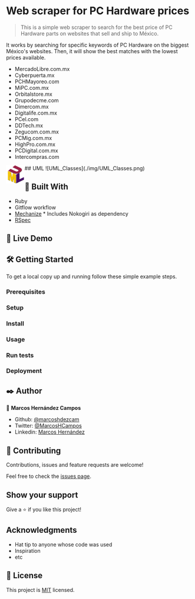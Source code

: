 # Web scraper for PC Hardware prices

> This is a simple web scraper to search for the best price of PC Hardware parts on websites that sell and ship to México.

It works by searching for specific keywords of PC Hardware on the biggest México's websites. Then, it will show the best matches with the lowest prices available.

- MercadoLibre.com.mx
- Cyberpuerta.mx
- PCHMayoreo.com
- MiPC.com.mx
- Orbitalstore.mx
- Grupodecme.com
- Dimercom.mx
- Digitalife.com.mx
- PCel.com
- DDTech.mx
- Zegucom.com.mx
- PCMig.com.mx
- HighPro.com.mx
- PCDigital.com.mx
- Intercompras.com

<img align="left" width="50" height="50" src="./img/icon.png" alt="UML Icon" border="0">
## UML
![UML_Classes](./img/UML_Classes.png)

## 🔧 Built With

- Ruby
- Gitflow workflow
- [Mechanize](https://github.com/sparklemotion/mechanize) 	* Includes Nokogiri as dependency
- [RSpec](https://rspec.info/)

## 🔴 Live Demo

## 🛠  Getting Started

To get a local copy up and running follow these simple example steps.
### Prerequisites
### Setup
### Install
### Usage
### Run tests
### Deployment

## ✒️ Author

👤 **Marcos Hernández Campos**

- Github: [@marcoshdezcam](https://github.com/marcoshdezcam)
- Twitter: [@MarcosHCampos](https://twitter.com/MarcosHCampos)
- Linkedin: [Marcos Hernández](https://linkedin.com/marcos-hernández-56058119a/)

## 🤝 Contributing

Contributions, issues and feature requests are welcome!

Feel free to check the [issues page](issues/).

## Show your support

Give a ⭐️ if you like this project!

## Acknowledgments

- Hat tip to anyone whose code was used
- Inspiration
- etc

## 📝 License

This project is [MIT](lic.url) licensed.
